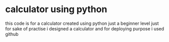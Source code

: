 # calculator using python 
this code is for a calculator  created using python  just a beginner level just for sake of practise i designed a calculator 
and for deploying purpose i used  github 

